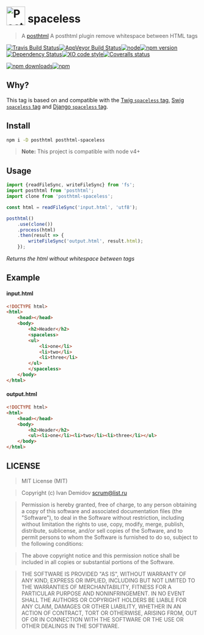 # <a href="https://github.com/posthtml/posthtml"><img valign="text-bottom" height="49" title="PostHTML logo" src="http://posthtml.github.io/posthtml/logo.svg"></a> spaceless

> A [posthtml](https://github.com/posthtml) A posthtml plugin remove whitespace between HTML tags

[![Travis Build Status](https://img.shields.io/travis/GitScrum/posthtml-spaceless.svg?style=flat-square&label=unix)](https://travis-ci.org/GitScrum/posthtml-spaceless)[![AppVeyor Build Status](https://img.shields.io/appveyor/ci/GitScrum/posthtml-spaceless.svg?style=flat-square&label=windows)](https://ci.appveyor.com/project/GitScrum/posthtml-spaceless)[![node](https://img.shields.io/node/v/post-sequence.svg?maxAge=2592000&style=flat-square)]()[![npm version](https://img.shields.io/npm/v/posthtml-spaceless.svg?style=flat-square)](https://www.npmjs.com/package/posthtml-spaceless)[![Dependency Status](https://david-dm.org/gitscrum/posthtml-spaceless.svg?style=flat-square)](https://david-dm.org/gitscrum/posthtml-spaceless)[![XO code style](https://img.shields.io/badge/code_style-XO-5ed9c7.svg?style=flat-square)](https://github.com/sindresorhus/xo)[![Coveralls status](https://img.shields.io/coveralls/GitScrum/posthtml-spaceless.svg?style=flat-square)](https://coveralls.io/r/GitScrum/posthtml-spaceless)

[![npm downloads](https://img.shields.io/npm/dm/posthtml-spaceless.svg?style=flat-square)](https://www.npmjs.com/package/posthtml-spaceless)[![npm](https://img.shields.io/npm/dt/posthtml-spaceless.svg?style=flat-square)](https://www.npmjs.com/package/posthtml-spaceless)

## Why?
This tag is based on and compatible with the [Twig `spaceless` tag](http://twig.sensiolabs.org/doc/tags/spaceless.html), [Swig `spaceless` tag](https://voorhoede.github.io/swig/docs/tags/#spaceless) and [Django `spaceless` tag](https://docs.djangoproject.com/en/dev/ref/templates/builtins/#spaceless).

## Install

```bash
npm i -D posthtml posthtml-spaceless
```

> **Note:** This project is compatible with node v4+

## Usage

```js
import {readFileSync, writeFileSync} from 'fs';
import posthtml from 'posthtml';
import clone from 'posthtml-spaceless';

const html = readFileSync('input.html', 'utf8');

posthtml()
    .use(clone())
    .process(html)
    .then(result => {
        writeFileSync('output.html', result.html);
    });

```
*Returns the html without whitespace between tags*

## Example

#### input.html
```html
<!DOCTYPE html>
<html>
    <head></head>
    <body>
        <h2>Header</h2>
        <spaceless>
        <ul>
            <li>one</li>
            <li>two</li>
            <li>three</li>
        </ul>
        </spaceless>
    </body>
</html>
```

#### output.html
```html
<!DOCTYPE html>
<html>
    <head></head>
    <body>
        <h2>Header</h2>
        <ul><li>one</li><li>two</li><li>three</li></ul>
    </body>
</html>
```

## LICENSE

> MIT License (MIT)

> Copyright (c) Ivan Demidov <scrum@list.ru>

> Permission is hereby granted, free of charge, to any person obtaining a copy
of this software and associated documentation files (the "Software"), to deal
in the Software without restriction, including without limitation the rights
to use, copy, modify, merge, publish, distribute, sublicense, and/or sell
copies of the Software, and to permit persons to whom the Software is
furnished to do so, subject to the following conditions:

> The above copyright notice and this permission notice shall be included in all
copies or substantial portions of the Software.

> THE SOFTWARE IS PROVIDED "AS IS", WITHOUT WARRANTY OF ANY KIND, EXPRESS OR
IMPLIED, INCLUDING BUT NOT LIMITED TO THE WARRANTIES OF MERCHANTABILITY,
FITNESS FOR A PARTICULAR PURPOSE AND NONINFRINGEMENT. IN NO EVENT SHALL THE
AUTHORS OR COPYRIGHT HOLDERS BE LIABLE FOR ANY CLAIM, DAMAGES OR OTHER
LIABILITY, WHETHER IN AN ACTION OF CONTRACT, TORT OR OTHERWISE, ARISING FROM,
OUT OF OR IN CONNECTION WITH THE SOFTWARE OR THE USE OR OTHER DEALINGS IN THE
SOFTWARE.
